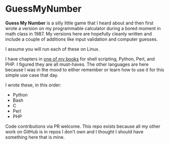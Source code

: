# GuessMyNumber
**Guess My Number** is a silly little game that I heard about and then first wrote a version on my programmable calculator during a bored moment in math class in 1987. My versions here are hopefully cleanly written and include a couple of additions like input validation and computer guesses.

I assume you will run each of these on Linux.

I have chapters in [one of my books](https://www.amazon.com/Ubuntu-Linux-Unleashed-2021-14th-dp-0136778852/dp/0136778852/) for shell scripting, Python, Perl, and PHP. I figured they are all must-haves. The other languages are here because I was in the mood to either remember or learn how to use it for this simple use case that day.

I wrote these, in this order:
- Python
- Bash
- C
- Perl
- PHP

Code contributions via PR welcome. This repo exists because all my other work on GitHub is in repos I don't own and I thought I should have something here that is mine.
